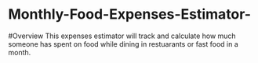 # Monthly-Food-Expenses-Estimator-

#Overview 
This expenses estimator will track and calculate how much someone has spent on food while dining in restuarants or fast food in a month. 
